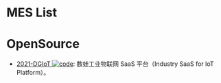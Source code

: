 # MES List

# OpenSource

- [2021-DGIoT ![code](https://martrix-usa.oss-accelerate.aliyuncs.com/logo/code.svg)](https://github.com/dgiot/dgiot): 数蛙工业物联网 SaaS 平台（Industry SaaS for IoT Platform）。
